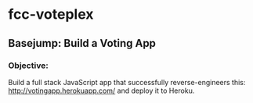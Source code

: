 # fcc-voteplex

## Basejump: Build a Voting App


### Objective:

Build a full stack JavaScript app that successfully reverse-engineers this: http://votingapp.herokuapp.com/ and deploy it to Heroku.
